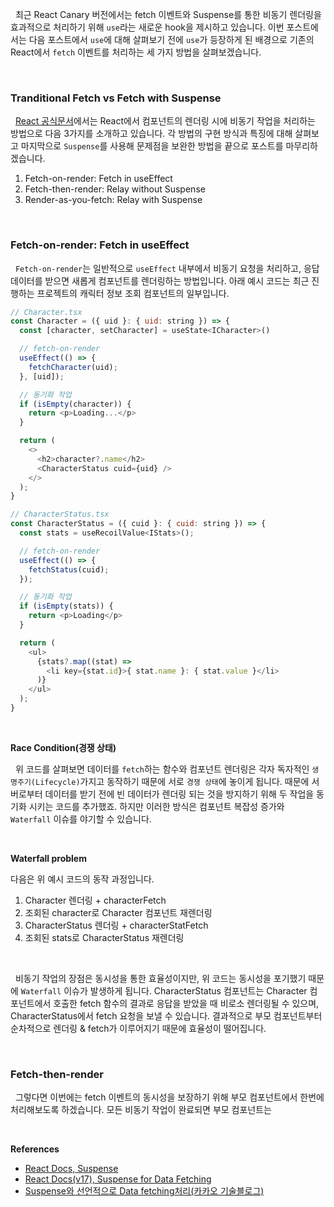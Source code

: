 
&nbsp;&nbsp;최근 React Canary 버전에서는 fetch 이벤트와 Suspense를 통한 비동기 렌더링을 효과적으로 처리하기 위해 `use`라는 새로운 hook을 제시하고 있습니다. 이번 포스트에서는 다음 포스트에서 `use`에 대해 살펴보기 전에 `use`가 등장하게 된 배경으로 기존의 React에서 `fetch` 이벤트를 처리하는 세 가지 방법을 살펴보겠습니다.

<br>

### Tranditional Fetch vs Fetch with Suspense

&nbsp;&nbsp;[React 공식문서](https://17.reactjs.org/docs/concurrent-mode-suspense.html#traditional-approaches-vs-suspense)에서는 React에서 컴포넌트의 렌더링 시에 비동기 작업을 처리하는 방법으로 다음 3가지를 소개하고 있습니다. 각 방법의 구현 방식과 특징에 대해 살펴보고 마지막으로 `Suspense`를 사용해 문제점을 보완한 방법을 끝으로 포스트를 마무리하겠습니다.

1. Fetch-on-render: Fetch in useEffect
2. Fetch-then-render: Relay without Suspense
3. Render-as-you-fetch: Relay with Suspense

<br>

### Fetch-on-render: Fetch in useEffect

&nbsp;&nbsp;`Fetch-on-render`는 일반적으로 `useEffect` 내부에서 비동기 요청을 처리하고, 응답 데이터를 받으면 새롭게 컴포넌트를 렌더링하는 방법입니다. 아래 예시 코드는 최근 진행하는 프로젝트의 캐릭터 정보 조회 컴포넌트의 일부입니다.

```javascript
// Character.tsx
const Character = ({ uid }: { uid: string }) => {
  const [character, setCharacter] = useState<ICharacter>()

  // fetch-on-render
  useEffect(() => {
    fetchCharacter(uid);
  }, [uid]);

  // 동기화 작업
  if (isEmpty(character)) {
    return <p>Loading...</p>
  }

  return (
    <>
      <h2>character?.name</h2>
      <CharacterStatus cuid={uid} />
    </>
  );
}

// CharacterStatus.tsx
const CharacterStatus = ({ cuid }: { cuid: string }) => {
  const stats = useRecoilValue<IStats>();

  // fetch-on-render
  useEffect(() => {
    fetchStatus(cuid);
  });

  // 동기화 작업
  if (isEmpty(stats)) {
    return <p>Loading</p>
  }

  return (
    <ul>
      {stats?.map((stat) => 
        <li key={stat.id}>{ stat.name }: { stat.value }</li>
      )}
    </ul>
  );
}
```

<br>

**Race Condition(경쟁 상태)**

&nbsp;&nbsp;위 코드를 살펴보면 데이터를 `fetch`하는 함수와 컴포넌트 렌더링은 각자 독자적인 `생명주기(Lifecycle)`가지고 동작하기 때문에 서로 `경쟁 상태`에 놓이게 됩니다. 때문에 서버로부터 데이터를 받기 전에 빈 데이터가 렌더링 되는 것을 방지하기 위해 두 작업을 동기화 시키는 코드를 추가했죠. 하지만 이러한 방식은 컴포넌트 복잡성 증가와 `Waterfall` 이슈를 야기할 수 있습니다.

<br>

**Waterfall problem**

다음은 위 예시 코드의 동작 과정입니다.

1. Character 렌더링 + characterFetch
2. 조회된 character로 Character 컴포넌트 재렌더링
3. CharacterStatus 렌더링 + characterStatFetch
4. 조회된 stats로 CharacterStatus 재렌더링

<br>

&nbsp;&nbsp;비동기 작업의 장점은 동시성을 통한 효율성이지만, 위 코드는 동시성을 포기했기 때문에 `Waterfall` 이슈가 발생하게 됩니다. CharacterStatus 컴포넌트는 Character 컴포넌트에서 호출한 fetch 함수의 결과로 응답을 받았을 때 비로소 렌더링될 수 있으며, CharacterStatus에서 fetch 요청을 보낼 수 있습니다. 결과적으로 부모 컴포넌트부터 순차적으로 렌더링 & fetch가 이루어지기 때문에 효율성이 떨어집니다.

<br>

### Fetch-then-render

&nbsp;&nbsp;그렇다면 이번에는 fetch 이벤트의 동시성을 보장하기 위해 부모 컴포넌트에서 한번에 처리해보도록 하겠습니다. 모든 비동기 작업이 완료되면 부모 컴포넌트는 


<br>

**References**
- [React Docs, Suspense](https://react.dev/blog/2022/03/29/react-v18#suspense-in-data-frameworks)
- [React Docs(v17), Suspense for Data Fetching](https://17.reactjs.org/docs/concurrent-mode-suspense.html#traditional-approaches-vs-suspense)
- [Suspense와 선언적으로 Data fetching처리(카카오 기술블로그)](https://fe-developers.kakaoent.com/2021/211127-211209-suspense/)